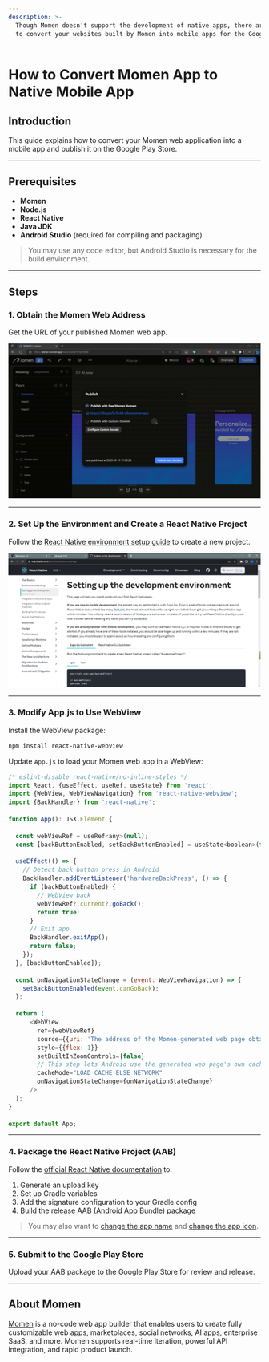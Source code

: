 ```yaml
---
description: >-
  Though Momen doesn't support the development of native apps, there are ways
  to convert your websites built by Momen into mobile apps for the Google Play Store.
---
```


# How to Convert Momen App to Native Mobile App

## Introduction

This guide explains how to convert your Momen web application into a mobile app and publish it on the Google Play Store.

---

## Prerequisites

- **Momen**
- **Node.js**
- **React Native**
- **Java JDK**
- **Android Studio** (required for compiling and packaging)

> You may use any code editor, but Android Studio is necessary for the build environment.

---

## Steps

### 1. Obtain the Momen Web Address

Get the URL of your published Momen web app.

![Get Momen web address](../.gitbook/assets/1%20(5).gif)

---

### 2. Set Up the Environment and Create a React Native Project

Follow the [React Native environment setup guide](https://reactnative.dev/docs/environment-setup) to create a new project.

![Set up React Native project](../.gitbook/assets/2%20(2).1.png)

---

### 3. Modify App.js to Use WebView

Install the WebView package:

```bash
npm install react-native-webview
```

Update `App.js` to load your Momen web app in a WebView:

```javascript
/* eslint-disable react-native/no-inline-styles */
import React, {useEffect, useRef, useState} from 'react';
import {WebView, WebViewNavigation} from 'react-native-webview';
import {BackHandler} from 'react-native';

function App(): JSX.Element {

  const webViewRef = useRef<any>(null);
  const [backButtonEnabled, setBackButtonEnabled] = useState<boolean>(false);

  useEffect(() => {
    // Detect back button press in Android
    BackHandler.addEventListener('hardwareBackPress', () => {
      if (backButtonEnabled) {
        // WebView back
        webViewRef?.current?.goBack();
        return true;
      }
      // Exit app
      BackHandler.exitApp();
      return false;
    });
  }, [backButtonEnabled]);

  const onNavigationStateChange = (event: WebViewNavigation) => {
    setBackButtonEnabled(event.canGoBack);
  };
  
  return (
      <WebView
        ref={webViewRef}
        source={{uri: 'The address of the Momen-generated web page obtained in the first step above'}}
        style={{flex: 1}}
        setBuiltInZoomControls={false}
        // This step lets Android use the generated web page's own caching policy
        cacheMode="LOAD_CACHE_ELSE_NETWORK"
        onNavigationStateChange={onNavigationStateChange}
      />
  );
}

export default App;
```

---

### 4. Package the React Native Project (AAB)

Follow the [official React Native documentation](https://reactnative.dev/docs/signed-apk-android) to:

1. Generate an upload key
2. Set up Gradle variables
3. Add the signature configuration to your Gradle config
4. Build the release AAB (Android App Bundle) package

> You may also want to [change the app name](https://dev.to/zenkoders/how-to-change-the-app-name-in-react-nativein-android-and-ios-573i) and [change the app icon](https://aboutreact.com/react-native-change-app-icon/).

---

### 5. Submit to the Google Play Store

Upload your AAB package to the Google Play Store for review and release.

---

## About Momen

[Momen](https://momen.app/?channel=blog-about) is a no-code web app builder that enables users to create fully customizable web apps, marketplaces, social networks, AI apps, enterprise SaaS, and more. Momen supports real-time iteration, powerful API integration, and rapid product launch.
